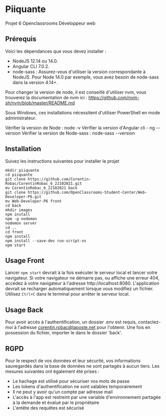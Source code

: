# Piiquante

Projet 6 Openclassrooms Développeur web

## Prérequis 

Voici les dépendances que vous devez installer :
- NodeJS 12.14 ou 14.0.
- Angular CLI 7.0.2.
- node-sass : Assurez-vous d'utiliser la version correspondante à NodeJS. 
Pour Node 14.0 par exemple, vous avez besoin de node-sass dans la version 4.14+.

Pour changer la version de node, il est conseillé d'utiliser nvm, vous trouverez la documentation de nvm ici : https://github.com/nvm-sh/nvm/blob/master/README.md

Sous Windows, ces installations nécessitent d'utiliser PowerShell en mode administrateur.

Vérifier la version de Node : node -v
Vérifier la version d'Angular cli - ng --version
Vérifier la version de Node-sass : node-sass --version

## Installation

Suivez les instructions suivantes pour installer le projet

```
mkdir piiquante
cd piiquante
git clone https://github.com/Corentin-Robac/CorentinRobac_6_22102021.git
mv CorentinRobac_6_22102021 back
git clone https://github.com/OpenClassrooms-Student-Center/Web-Developer-P6.git
mv Web-Developer-P6 front
cd back
mkdir images
npm install
npm -g nodemon
nodemon server
cd ..
cd front
npm install
npm install --save-dev run-script-os
npm start
```

## Usage Front

Lancer `npm start` devrait à la fois exécuter le serveur local et lancer votre navigateur.
Si votre navigateur ne démarre pas, ou affiche une erreur 404, accédez à votre navigateur à l'adresse http://localhost:8080.
L'application devrait se recharger automatiquement lorsque vous modifiez un fichier.
Utilisez `Ctrl+C` dans le terminal pour arrêter le serveur local.

## Usage Back

Pour avoir accès à l'authentification, un dossier .env est requis, contactez-moi à l'adresse corentin.robac@laposte.net pour l'obtenir.
Une fois en possession du fichier, importer le dans le dossier 'back'.

## RGPD

Pour le respect de vos données et leur sécurité, vos informations sauvegardés dans la base de données ne sont partagés à aucun tiers.
Les mesures suivantes ont également été prises : 
 - Le hachage est utilisé pour sécuriser vos mots de passe
 - Les tokens d'authentification ne sont valables temporairement
 - Il ne peut y avoir qu'un compte par adresse mail 
 - L'accès à l'app est restreint par une variable d'environnement partagée à la demande et évalué par le propriétaire
 - L'entête des requêtes est sécurisé
 

